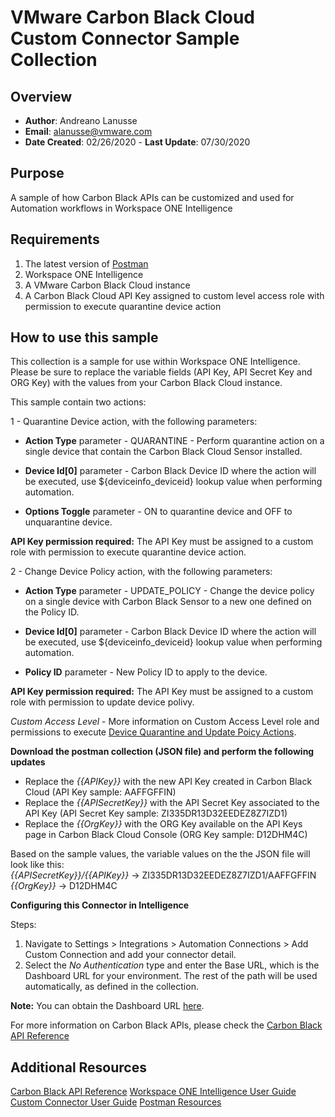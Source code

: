 
# VMware Carbon Black Cloud Custom Connector Sample Collection

## Overview
- **Author**: Andreano Lanusse
- **Email**: alanusse@vmware.com
- **Date Created**: 02/26/2020     - **Last Update**: 07/30/2020


## Purpose
<!-- Summary Start -->
A sample of how Carbon Black APIs can be customized and used for Automation workflows in Workspace ONE Intelligence
<!-- Summary End -->

## Requirements

1. The latest version of [Postman](https://www.getpostman.com) 
2. Workspace ONE Intelligence
3. A VMware Carbon Black Cloud instance
4. A Carbon Black Cloud API Key assigned to custom level access role with permission to execute quarantine device action


## How to use this sample

This collection is a sample for use within Workspace ONE Intelligence.  Please be sure to replace the variable fields (API Key, API Secret Key and ORG Key) with the values from your Carbon Black Cloud instance.

This sample contain two actions:

1 - Quarantine Device action, with the following parameters:

   - **Action Type** parameter - QUARANTINE - Perform quarantine action on a single device that contain the Carbon Black Cloud Sensor installed.

   - **Device Id[0]** parameter - Carbon Black Device ID where the action will be executed, use ${deviceinfo_deviceid} lookup value when performing automation.

   - **Options Toggle** parameter - ON to quarantine device and OFF to unquarantine device.

**API Key permission required:**  The API Key must be assigned to a custom role with permission to execute quarantine device action.

2 - Change Device Policy action, with the following parameters:

   - **Action Type** parameter - UPDATE_POLICY - Change the device policy on a single device with Carbon Black Sensor to a new one defined on the Policy ID.

   - **Device Id[0]** parameter - Carbon Black Device ID where the action will be executed, use ${deviceinfo_deviceid} lookup value when performing automation.
   
   - **Policy ID** parameter - New Policy ID to apply to the device.

**API Key permission required:**  The API Key must be assigned to a custom role with permission to update device polivy.

*Custom Access Level* - More information on Custom Access Level role and permissions to execute [Device Quarantine and Update Poicy Actions](https://developer.carbonblack.com/reference/carbon-black-cloud/platform/latest/devices-api/#device-actions).

**Download the postman collection (JSON file) and perform the following updates**  

- Replace the *{{APIKey}}* with the new API Key created in Carbon Black Cloud  (API Key sample: AAFFGFFIN)
- Replace the *{{APISecretKey}}* with the API Secret Key associated to the API Key  (API Secret Key sample: ZI335DR13D32EEDEZ8Z7IZD1)
- Replace the *{{OrgKey}}* with the ORG Key available on the API Keys page in Carbon Black Cloud Console  (ORG Key sample: D12DHM4C)  

Based on the sample values, the variable values on the the JSON file will look like this:  
*{{APISecretKey}}/{{APIKey}}* -> ZI335DR13D32EEDEZ8Z7IZD1/AAFFGFFIN  
*{{OrgKey}}* -> D12DHM4C  

**Configuring this Connector in Intelligence**

Steps:

1. Navigate to Settings > Integrations > Automation Connections > Add Custom Connection and add your connector detail.
2. Select the *No Authentication* type and enter the Base URL, which is the Dashboard URL for your environment. The rest of the path will be used automatically, as defined in the collection.

**Note:**  You can obtain the Dashboard URL [here](https://community.carbonblack.com/t5/Knowledge-Base/PSC-What-URLs-are-used-to-access-the-APIs/ta-p/67346). 


For more information on Carbon Black APIs, please check the [Carbon Black API Reference](https://developer.carbonblack.com/reference/carbon-black-cloud/)

## Additional Resources
[Carbon Black API Reference](https://developer.carbonblack.com/reference/carbon-black-cloud/)
[Workspace ONE Intelligence User Guide](https://docs.omnissa.com/en/VMware-Workspace-ONE/services/Intelligence/GUID-AWT-WS1INT-OVERVIEW.html)
[Custom Connector User Guide](https://docs.omnissa.com/en/VMware-Workspace-ONE/services/Intelligence/GUID-54333CCC-0E6D-4871-8DEA-3AFAB8378EEC.html)
[Postman Resources](https://www.getpostman.com)
